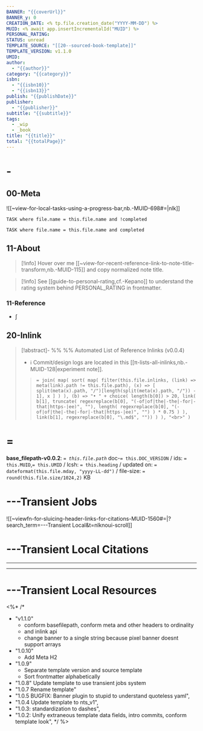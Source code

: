 ```yaml
---
BANNER: "{{coverUrl}}"
BANNER_y: 0
CREATION_DATE: <% tp.file.creation_date("YYYY-MM-DD") %>
MUID: <% await app.insertIncrementalId("MUID") %>
PERSONAL_RATING: 
STATUS: unread
TEMPLATE_SOURCE: "[[20--sourced-book-template]]"
TEMPLATE_VERSION: v1.1.0
UMID: 
author:
  - "{{author}}"
category: "{{category}}"
isbn:
  - "{{isbn10}}"
  - "{{isbn13}}"
publish: "{{publishDate}}"
publisher:
  - "{{publisher}}"
subtitle: "{{subtitle}}"
tags:
  - _wip
  - _book
title: "{{title}}"
total: "{{totalPage}}"
---
```


# -

## 00-Meta

![[~view-for-local-tasks-using-a-progress-bar,nb.-MUID-698#=|nlk]]

```dataview
TASK where file.name = this.file.name and !completed
```

```dataview
TASK where file.name = this.file.name and completed
```

## 11-About

> [!info] Hover over me [[~view-for-recent-reference-link-to-note-title-transform,nb.-MUID-115]] and copy normalized note title.

> [!info] See [[guide-to-personal-rating,cf.-Kepano]] to understand the rating system behind PERSONAL_RATING in frontmatter.
>
### 11-Reference

* ∫

## 20-Inlink


> [!abstract]- %%  %% Automated List of Reference Inlinks (v0.0.4)
> * ℹ Commit/design logs are located in this [[π-lists-all-inlinks,nb.-MUID-128|experiment note]]. 
> > `= join( map( sort( map( filter(this.file.inlinks, (link) => meta(link).path != this.file.path), (x) => [ split(meta(x).path, "/")[length(split(meta(x).path, "/")) - 1], x ] ) ), (b) => "• " + choice( length(b[0]) > 20, link( b[1], truncate( regexreplace(b[0], "(-of|of|the|-the|-for|-that|https-|ee)", ""), length( regexreplace(b[0], "(-of|of|the|-the|-for|-that|https-|ee)", "") ) * 0.75 ) ), link(b[1], regexreplace(b[0], "\.md$", "")) ) ), "<br>" )`


# =

**base_filepath-v0.0.2**: *`= this.file.path`* doc-`= this.DOC_VERSION` / ids: `= this.MUID`,`= this.UMID` / lcsh: `= this.heading` / updated on: `= dateformat(this.file.mday, "yyyy-LL-dd")` / file-size: `= round(this.file.size/1024,2)` KB


# ---Transient Jobs

![[~viewfn-for-sluicing-header-links-for-citations-MUID-1560#=|?search_term=---Transient Local&t=nlknoui-scroll]]

# ---Transient Local Citations

---

---

# ---Transient Local Resources

<%*
/*
- "v1.1.0"
	- conform basefilepath, conform meta and other headers to ordinality
	- and inlink api
	- change banner to a single string because pixel banner doesnt support arrays
- "1.0.10"
  - Add Meta H2
- "1.0.9"
  - Separate template version and source template
  - Sort frontmatter alphabetically
- "1.0.8" Update template to use transient jobs system
- "1.0.7 Rename template"
- "1.0.5 BUGFIX: Banner plugin to stupid to understand quoteless yaml",
- "1.0.4 Update template to nts_v1",
- "1.0.3: standardization to dashes",
- "1.0.2: Unify extraneous template data fields, intro commits, conform template look",
*/
%>